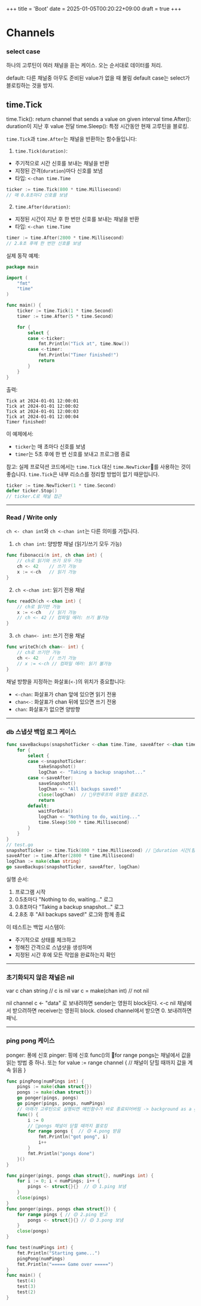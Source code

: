 +++
title = 'Boot'
date = 2025-01-05T00:20:22+09:00
draft = true
+++
# Channels

### select case
하나의 고루틴이 여러 채널을 듣는 케이스.
오는 순서대로 데이터를 처리.

default: 다른 채널중 아무도 준비된 value가 없을 때 불림
default case는 select가 블로킹하는 것을 방지.

## time.Tick
time.Tick(): return channel that sends a value on given interval
time.After(): duration이 지난 후 value 전달
time.Sleep(): 특정 시간동안 현재 고루틴을 블로킹.

`time.Tick`과 `time.After`는 채널을 반환하는 함수들입니다:

1. `time.Tick(duration)`:
- 주기적으로 시간 신호를 보내는 채널을 반환
- 지정된 간격(`duration`)마다 신호를 보냄
- 타입: `<-chan time.Time`
```go
ticker := time.Tick(800 * time.Millisecond)
// 매 0.8초마다 신호를 보냄
```

2. `time.After(duration)`:
- 지정된 시간이 지난 후 한 번만 신호를 보내는 채널을 반환
- 타입: `<-chan time.Time`
```go
timer := time.After(2800 * time.Millisecond)
// 2.8초 후에 한 번만 신호를 보냄
```

실제 동작 예제:
```go
package main

import (
    "fmt"
    "time"
)

func main() {
    ticker := time.Tick(1 * time.Second)
    timer := time.After(5 * time.Second)

    for {
        select {
        case <-ticker:
            fmt.Println("Tick at", time.Now())
        case <-timer:
            fmt.Println("Timer finished!")
            return
        }
    }
}
```

출력:
```
Tick at 2024-01-01 12:00:01
Tick at 2024-01-01 12:00:02
Tick at 2024-01-01 12:00:03
Tick at 2024-01-01 12:00:04
Timer finished!
```

이 예제에서:
- `ticker`는 매 초마다 신호를 보냄
- `timer`는 5초 후에 한 번 신호를 보내고 프로그램 종료

참고: 실제 프로덕션 코드에서는 `time.Tick` 대신 `time.NewTicker`🔴를 사용하는 것이 좋습니다. `time.Tick`은 내부 리소스를 정리할 방법이 없기 때문입니다.

```go
ticker := time.NewTicker(1 * time.Second)
defer ticker.Stop()
// ticker.C로 채널 접근
```

---
### Read / Write only
`ch <- chan int`와 `ch <-chan int`는 다른 의미를 가집니다.

1. `ch chan int`: 양방향 채널 (읽기/쓰기 모두 가능)
```go
func fibonacci(n int, ch chan int) {
    // ch로 읽기와 쓰기 모두 가능
    ch <- 42    // 쓰기 가능
    x := <-ch   // 읽기 가능
}
```

2. `ch <-chan int`: 읽기 전용 채널
```go
func readCh(ch <-chan int) {
    // ch로 읽기만 가능
    x := <-ch   // 읽기 가능
    // ch <- 42 // 컴파일 에러: 쓰기 불가능
}
```

3. `ch chan<- int`: 쓰기 전용 채널
```go
func writeCh(ch chan<- int) {
    // ch로 쓰기만 가능
    ch <- 42    // 쓰기 가능
    // x := <-ch // 컴파일 에러: 읽기 불가능
}
```

채널 방향을 지정하는 화살표(`<-`)의 위치가 중요합니다:
- `<-chan`: 화살표가 chan 앞에 있으면 읽기 전용
- `chan<-`: 화살표가 chan 뒤에 있으면 쓰기 전용
- `chan`: 화살표가 없으면 양방향

---
### db 스냅샷 백업 로그 케이스
```go
func saveBackups(snapshotTicker <-chan time.Time, saveAfter <-chan time.Time, logChan chan<- string) {
    for {
        select {
        case <-snapshotTicker:
            takeSnapshot()
            logChan <- "Taking a backup snapshot..."
        case <-saveAfter:
            saveSnapshot()
            logChan <- "All backups saved!"
            close(logChan)  // 🔴무한루프의 유일한 종료조건.
            return
        default:
            waitForData()
            logChan <- "Nothing to do, waiting..."
            time.Sleep(500 * time.Millisecond)
        }
    }
}
// test.go
snapshotTicker := time.Tick(800 * time.Millisecond) // 🔴duration 시간(함수인자)마다 신호를 보내는 채널을 반환함.
saveAfter := time.After(2800 * time.Millisecond)
logChan := make(chan string)
go saveBackups(snapshotTicker, saveAfter, logChan)
```

실행 순서:
1. 프로그램 시작
2. 0.5초마다 "Nothing to do, waiting..." 로그
3. 0.8초마다 "Taking a backup snapshot..." 로그
4. 2.8초 후 "All backups saved!" 로그와 함께 종료

이 테스트는 백업 시스템이:
- 주기적으로 상태를 체크하고
- 정해진 간격으로 스냅샷을 생성하며
- 지정된 시간 후에 모든 작업을 완료하는지 확인


---
### 초기화되지 않은 채널은 nil
var c chan string // c is nil
var c = make(chan int) // not nil

nil channel c <- "data" 로 보내려하면 sender는 영원히 block된다.
<-c nil 채널에서 받으려하면 receiver는 영원히 block.
closed channel에서 받으면 0. 보내려하면 패닉.

---
### ping pong 케이스
ponger: 퐁에 신호
pinger: 핑에 신호
func()의 🔴for range pongs는 채널에서 값을 읽는 방법 중 하나. 
또는
for value := range channel {
    // 채널이 닫힐 때까지 값을 계속 읽음
}

```go
func pingPong(numPings int) {
	pings := make(chan struct{})
	pongs := make(chan struct{})
	go ponger(pings, pongs)
	go pinger(pings, pongs, numPings)
    // 아래가 고루틴으로 실행되면 메인함수가 바로 종료되어버림 -> background as a goroutine으로 실행되면 X
	func() {  
		i := 0
		// 🔴pongs 채널이 닫힐 때까지 블로킹
		for range pongs {  // 🟡 4.pong 받음
			fmt.Println("got pong", i)
			i++
		}
		fmt.Println("pongs done")
	}()
}

func pinger(pings, pongs chan struct{}, numPings int) {
	for i := 0; i < numPings; i++ {
		pings <- struct{}{}  // 🟡 1.ping 보냄
	}
	close(pings)
}
func ponger(pings, pongs chan struct{}) {
	for range pings { // 🟡 2.ping 받고
        pongs <- struct{}{} // 🟡 3.pong 보냄
    }
    close(pongs)
}

func test(numPings int) {
	fmt.Println("Starting game...")
	pingPong(numPings)
	fmt.Println("===== Game over =====")
}
func main() {
	test(4)
	test(3)
	test(2)
}
```


